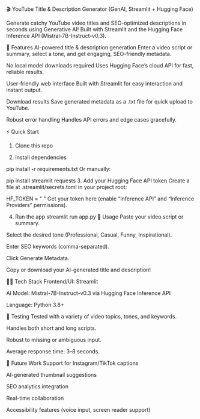 🎬 YouTube Title & Description Generator (GenAI, Streamlit + Hugging Face)

Generate catchy YouTube video titles and SEO-optimized descriptions in seconds using Generative AI!
Built with Streamlit and the Hugging Face Inference API (Mistral-7B-Instruct-v0.3).

🚀 Features
AI-powered title & description generation
Enter a video script or summary, select a tone, and get engaging, SEO-friendly metadata.

No local model downloads required
Uses Hugging Face’s cloud API for fast, reliable results.

User-friendly web interface
Built with Streamlit for easy interaction and instant output.

Download results
Save generated metadata as a .txt file for quick upload to YouTube.

Robust error handling
Handles API errors and edge cases gracefully.

⚡ Quick Start
1. Clone this repo

2. Install dependencies

pip install -r requirements.txt
Or manually:

pip install streamlit requests
3. Add your Hugging Face API token
Create a file at .streamlit/secrets.toml in your project root:

HF_TOKEN = " "
Get your token here (enable “Inference API” and “Inference Providers” permissions).

4. Run the app
streamlit run app.py
📝 Usage
Paste your video script or summary.

Select the desired tone (Professional, Casual, Funny, Inspirational).

Enter SEO keywords (comma-separated).

Click Generate Metadata.

Copy or download your AI-generated title and description!

🧑‍💻 Tech Stack
Frontend/UI: Streamlit

AI Model: Mistral-7B-Instruct-v0.3 via Hugging Face Inference API

Language: Python 3.8+

🧪 Testing
Tested with a variety of video topics, tones, and keywords.

Handles both short and long scripts.

Robust to missing or ambiguous input.

Average response time: 3–8 seconds.

🌱 Future Work
Support for Instagram/TikTok captions

AI-generated thumbnail suggestions

SEO analytics integration

Real-time collaboration

Accessibility features (voice input, screen reader support)
